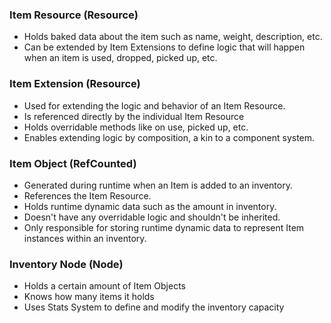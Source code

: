 ### Item Resource (Resource)
* Holds baked data about the item such as name, weight, description, etc.
* Can be extended by Item Extensions to define logic that will happen when an item is used, dropped, picked up, etc.

### Item Extension (Resource)
* Used for extending the logic and behavior of an Item Resource.
* Is referenced directly by the individual Item Resource
* Holds overridable methods like on use, picked up, etc.
* Enables extending logic by composition, a kin to a component system.

### Item Object (RefCounted)
* Generated during runtime when an Item is added to an inventory.
* References the Item Resource.
* Holds runtime dynamic data such as the amount in inventory.
* Doesn't have any overridable logic and shouldn't be inherited.
* Only responsible for storing runtime dynamic data to represent Item instances within an inventory.

### Inventory Node (Node)
* Holds a certain amount of Item Objects
* Knows how many items it holds
* Uses Stats System to define and modify the inventory capacity